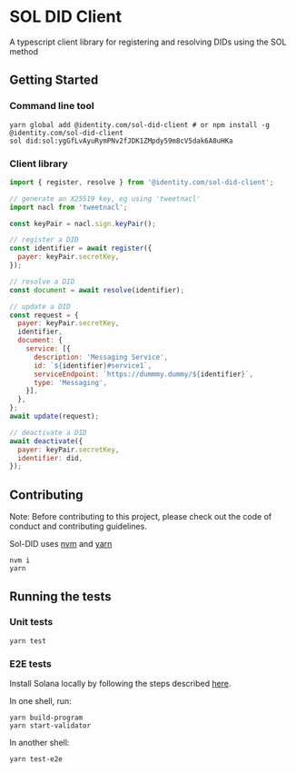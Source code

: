 # SOL DID Client

A typescript client library for registering and resolving DIDs using the SOL method

## Getting Started


### Command line tool

```shell
yarn global add @identity.com/sol-did-client # or npm install -g @identity.com/sol-did-client
sol did:sol:ygGfLvAyuRymPNv2fJDK1ZMpdy59m8cV5dak6A8uHKa
```

### Client library

```js
import { register, resolve } from '@identity.com/sol-did-client';

// generate an X25519 key, eg using 'tweetnacl'
import nacl from 'tweetnacl';

const keyPair = nacl.sign.keyPair();

// register a DID
const identifier = await register({
  payer: keyPair.secretKey,
});

// resolve a DID
const document = await resolve(identifier);

// update a DID
const request = {
  payer: keyPair.secretKey,
  identifier,
  document: {
    service: [{
      description: 'Messaging Service',
      id: `${identifier}#service1`,
      serviceEndpoint: `https://dummmy.dummy/${identifier}`,
      type: 'Messaging',
    }],
  },
};
await update(request);

// deactivate a DID
await deactivate({
  payer: keyPair.secretKey,
  identifier: did,
});
```

## Contributing

Note: Before contributing to this project, please check out the code of conduct
and contributing guidelines.

Sol-DID uses [nvm](https://github.com/nvm-sh/nvm) and [yarn](https://yarnpkg.com/)

```shell
nvm i
yarn
```

## Running the tests

### Unit tests

```shell
yarn test
```

### E2E tests

Install Solana locally by following the steps described [here](https://docs.solana.com/cli/install-solana-cli-tools).

In one shell, run:

```shell
yarn build-program
yarn start-validator
```

In another shell:

```shell
yarn test-e2e
```

